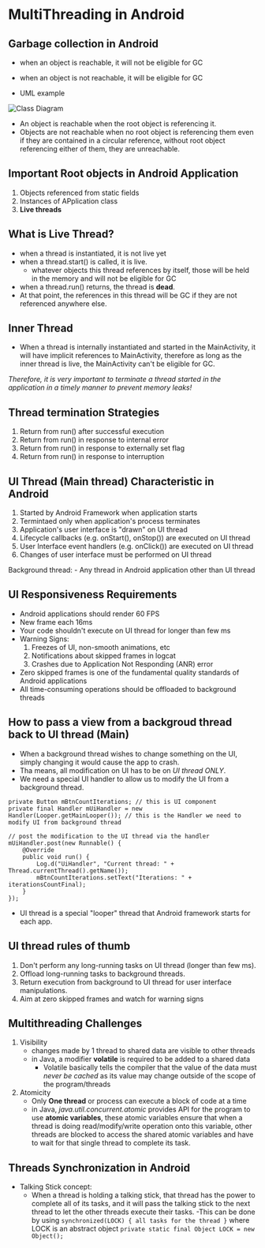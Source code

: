 # MultiThreading in Android

## Garbage collection in Android
- when an object is reachable, it will not be eligible for GC
- when an object is not reachable, it will be eligible for GC

- UML example

![Class Diagram](http://www.plantuml.com/plantuml/proxy?src=https://raw.githubusercontent.com/ash54xiang/multithreading_in_android/master/UML/garbage_collection.puml)


- An object is reachable when the root object is referencing it.
- Objects are not reachable when no root object is referencing them even if they are contained in a circular reference, without root object referencing either of them, they are unreachable.

## Important Root objects in Android Application
1. Objects referenced from static fields
2. Instances of APplication class
3. **Live threads**

## What is Live Thread?
- when a thread is instantiated, it is not live yet
- when a thread.start() is called, it is live.
    - whatever objects this thread references by itself, those will be held in the memory and will not be eligible for GC
- when a thread.run() returns, the thread is **dead**.
- At that point, the references in this thread will be GC if they are not referenced anywhere else.

## Inner Thread
- When a thread is internally instantiated and started in the MainActivity, it will have implicit references to MainActivity, therefore as long as the inner thread is live, the MainActivity can't be eligible for GC.

*Therefore, it is very important to terminate a thread started in the application in a timely manner to prevent memory leaks!*

## Thread termination Strategies
1. Return from run() after successful execution
2. Return from run() in response to internal error
3. Return from run() in response to externally set flag
4. Return from run() in response to interruption

## UI Thread (Main thread) Characteristic in Android 
1. Started by Android Framework when application starts
2. Termintaed only when application's process terminates
3. Application's user interface is "drawn" on UI thread
4. Lifecycle callbacks (e.g. onStart(), onStop()) are executed on UI thread
5. User Interface event handlers (e.g. onClick()) are executed on UI thread
6. Changes of user interface must be performed on UI thread

Background thread:
    - Any thread in Android application other than UI thread

## UI Responsiveness Requirements
- Android applications should render 60 FPS
- New frame each 16ms
- Your code shouldn't execute on UI thread for longer than few ms
- Warning Signs:
    1. Freezes of UI, non-smooth animations, etc
    2. Notifications about skipped frames in logcat
    3. Crashes due to Application Not Responding (ANR) error
- Zero skipped frames is one of the fundamental quality standards of Android applications
- All time-consuming operations should be offloaded to background threads

## How to pass a view from a backgroud thread back to UI thread (Main)
- When a background thread wishes to change something on the UI, simply changing it would cause the app to crash.
- Tha means, all modification on UI has to be on *UI thread ONLY*.
- We need a special UI handler to allow us to modify the UI from a background thread.

```
private Button mBtnCountIterations; // this is UI component
private final Handler mUiHandler = new Handler(Looper.getMainLooper()); // this is the Handler we need to modify UI from background thread

// post the modification to the UI thread via the handler
mUiHandler.post(new Runnable() {
    @Override
    public void run() {
        Log.d("UiHandler", "Current thread: " + Thread.currentThread().getName());
        mBtnCountIterations.setText("Iterations: " + iterationsCountFinal);
    }
});
```

- UI thread is a special "looper" thread that Android framework starts for each app.

## UI thread rules of thumb
1. Don't perform any long-running tasks on UI thread (longer than few ms).
2. Offload long-running tasks to background threads.
3. Return execution from background to UI thread for user interface manipulations.
4. Aim at zero skipped frames and watch for warning signs

## Multithreading Challenges
1. Visibility
    - changes made by 1 thread to shared data are visible to other threads
    - in Java, a modifier **volatile** is required to be added to a shared data
        - Volatile basically tells the compiler that the value of the data must *never be cached* as its value may change outside of the scope of the program/threads
2. Atomicity
    - Only **One thread** or process can execute a block of code at a time
    - in Java, *java.util.concurrent.atomic* provides API for the program to use **atomic variables**, these atomic variables ensure that when a thread is doing read/modify/write operation onto this variable, other threads are blocked to access the shared atomic variables and have to wait for that single thread to complete its task.

## Threads Synchronization in Android
- Talking Stick concept:
    - When a thread is holding a talking stick, that thread has the power to complete all of its tasks, and it will pass the talking stick to the next thread to let the other threads execute their tasks.
    -This can be done by using ```synchronized(LOCK) { all tasks for the thread }``` where LOCK is an abstract object ```private static final Object LOCK = new Object();```
